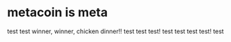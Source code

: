 # metacoin is meta

test
test
winner, winner, chicken dinner!!
test
test
test!
test
test
test
test!
test

